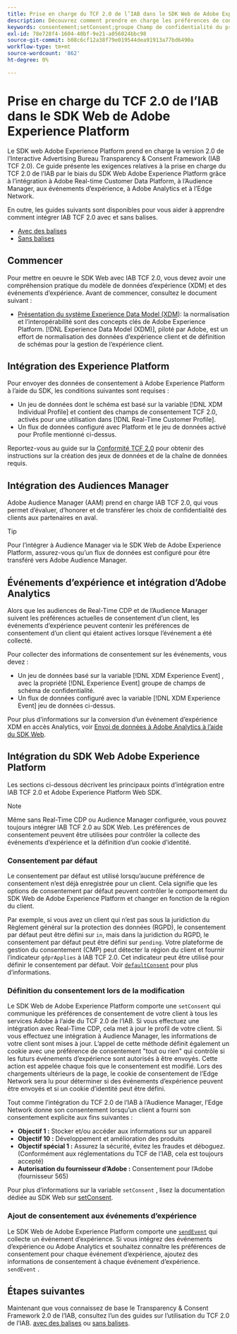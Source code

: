 ```yaml
---
title: Prise en charge du TCF 2.0 de l’IAB dans le SDK Web de Adobe Experience Platform
description: Découvrez comment prendre en charge les préférences de consentement du TCF 2.0 de l’IAB à l’aide du SDK Web de Adobe Experience Platform
keywords: consentement;setConsent;groupe Champ de confidentialité du profil;groupe Champ de confidentialité des événements d’expérience;groupe Champ de confidentialité;IAB TCF 2.0;Real-Time CDP;
exl-id: 78e728f4-1604-40bf-9e21-a056024bbc98
source-git-commit: b08c6cf12a38f79e019544dea91913a77bd6490a
workflow-type: tm+mt
source-wordcount: '862'
ht-degree: 0%

---
```


# Prise en charge du TCF 2.0 de l’IAB dans le SDK Web de Adobe Experience Platform

Le SDK web Adobe Experience Platform prend en charge la version 2.0 de l’Interactive Advertising Bureau Transparency &amp; Consent Framework (IAB TCF 2.0). Ce guide présente les exigences relatives à la prise en charge du TCF 2.0 de l’IAB par le biais du SDK Web Adobe Experience Platform grâce à l’intégration à Adobe Real-time Customer Data Platform, à l’Audience Manager, aux événements d’expérience, à Adobe Analytics et à l’Edge Network.

En outre, les guides suivants sont disponibles pour vous aider à apprendre comment intégrer IAB TCF 2.0 avec et sans balises.

- [Avec des balises](./with-tags.md)
- [Sans balises](./without-tags.md)

## Commencer

Pour mettre en oeuvre le SDK Web avec IAB TCF 2.0, vous devez avoir une compréhension pratique du modèle de données d’expérience (XDM) et des événements d’expérience. Avant de commencer, consultez le document suivant :

- [Présentation du système Experience Data Model (XDM)](../../../xdm/home.md): la normalisation et l’interopérabilité sont des concepts clés de Adobe Experience Platform. [!DNL Experience Data Model (XDM)], piloté par Adobe, est un effort de normalisation des données d’expérience client et de définition de schémas pour la gestion de l’expérience client.

## Intégration des Experience Platform

Pour envoyer des données de consentement à Adobe Experience Platform à l’aide du SDK, les conditions suivantes sont requises :

- Un jeu de données dont le schéma est basé sur la variable [!DNL XDM Individual Profile] et contient des champs de consentement TCF 2.0, activés pour une utilisation dans [!DNL Real-Time Customer Profile].
- Un flux de données configuré avec Platform et le jeu de données activé pour Profile mentionné ci-dessus.

Reportez-vous au guide sur la [Conformité TCF 2.0](../../../landing/governance-privacy-security/consent/iab/overview.md) pour obtenir des instructions sur la création des jeux de données et de la chaîne de données requis.

## Intégration des Audiences Manager

Adobe Audience Manager (AAM) prend en charge IAB TCF 2.0, qui vous permet d’évaluer, d’honorer et de transférer les choix de confidentialité des clients aux partenaires en aval. <!--For more information, read the documentation on [Sending Data to Audience Manager](../audience-manager/audience-manager-overview.md).-->

>[!TIP]
>
>Pour l’intégrer à Audience Manager via le SDK Web de Adobe Experience Platform, assurez-vous qu’un flux de données est configuré pour être transféré vers Adobe Audience Manager.

## Événements d’expérience et intégration d’Adobe Analytics

Alors que les audiences de Real-Time CDP et de l’Audience Manager suivent les préférences actuelles de consentement d’un client, les événements d’expérience peuvent contenir les préférences de consentement d’un client qui étaient actives lorsque l’événement a été collecté.

Pour collecter des informations de consentement sur les événements, vous devez :

- Un jeu de données basé sur la variable [!DNL XDM Experience Event] , avec la propriété [!DNL Experience Event] groupe de champs de schéma de confidentialité.
- Un flux de données configuré avec la variable [!DNL XDM Experience Event] jeu de données ci-dessus.

Pour plus d’informations sur la conversion d’un événement d’expérience XDM en accès Analytics, voir [Envoi de données à Adobe Analytics à l’aide du SDK Web](/help/web-sdk/use-cases/adobe-analytics.md).

## Intégration du SDK Web Adobe Experience Platform

Les sections ci-dessous décrivent les principaux points d’intégration entre IAB TCF 2.0 et Adobe Experience Platform Web SDK.

>[!NOTE]
>
>Même sans Real-Time CDP ou Audience Manager configurée, vous pouvez toujours intégrer IAB TCF 2.0 au SDK Web. Les préférences de consentement peuvent être utilisées pour contrôler la collecte des événements d’expérience et la définition d’un cookie d’identité.

### Consentement par défaut

Le consentement par défaut est utilisé lorsqu’aucune préférence de consentement n’est déjà enregistrée pour un client. Cela signifie que les options de consentement par défaut peuvent contrôler le comportement du SDK Web de Adobe Experience Platform et changer en fonction de la région du client.

Par exemple, si vous avez un client qui n’est pas sous la juridiction du Règlement général sur la protection des données (RGPD), le consentement par défaut peut être défini sur `in`, mais dans la juridiction du RGPD, le consentement par défaut peut être défini sur `pending`. Votre plateforme de gestion du consentement (CMP) peut détecter la région du client et fournir l’indicateur `gdprApplies` à IAB TCF 2.0. Cet indicateur peut être utilisé pour définir le consentement par défaut. Voir [`defaultConsent`](/help/web-sdk/commands/configure/defaultconsent.md) pour plus d’informations.

### Définition du consentement lors de la modification

Le SDK Web de Adobe Experience Platform comporte une `setConsent` qui communique les préférences de consentement de votre client à tous les services Adobe à l’aide du TCF 2.0 de l’IAB. Si vous effectuez une intégration avec Real-Time CDP, cela met à jour le profil de votre client. Si vous effectuez une intégration à Audience Manager, les informations de votre client sont mises à jour. L’appel de cette méthode définit également un cookie avec une préférence de consentement &quot;tout ou rien&quot; qui contrôle si les futurs événements d’expérience sont autorisés à être envoyés. Cette action est appelée chaque fois que le consentement est modifié. Lors des chargements ultérieurs de la page, le cookie de consentement de l’Edge Network sera lu pour déterminer si des événements d’expérience peuvent être envoyés et si un cookie d’identité peut être défini.

Tout comme l’intégration du TCF 2.0 de l’IAB à l’Audience Manager, l’Edge Network donne son consentement lorsqu’un client a fourni son consentement explicite aux fins suivantes :

- **Objectif 1 :** Stocker et/ou accéder aux informations sur un appareil
- **Objectif 10 :** Développement et amélioration des produits
- **Objectif spécial 1 :** Assurez la sécurité, évitez les fraudes et déboguez. (Conformément aux réglementations du TCF de l’IAB, cela est toujours accepté)
- **Autorisation du fournisseur d’Adobe :** Consentement pour l’Adobe (fournisseur 565)

Pour plus d’informations sur la variable `setConsent` , lisez la documentation dédiée au SDK Web sur [setConsent](../../../web-sdk/commands/setconsent.md).

### Ajout de consentement aux événements d’expérience

Le SDK Web de Adobe Experience Platform comporte une [`sendEvent`](/help/web-sdk/commands/sendevent/overview.md) qui collecte un événement d’expérience. Si vous intégrez des événements d’expérience ou Adobe Analytics et souhaitez connaître les préférences de consentement pour chaque événement d’expérience, ajoutez des informations de consentement à chaque événement d’expérience. `sendEvent` .

## Étapes suivantes

Maintenant que vous connaissez de base le Transparency &amp; Consent Framework 2.0 de l’IAB, consultez l’un des guides sur l’utilisation du TCF 2.0 de l’IAB. [avec des balises](./with-tags.md) ou [sans balises](./without-tags.md).

